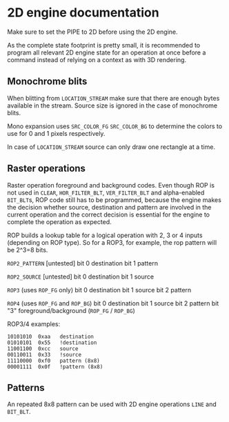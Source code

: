 2D engine documentation
========================

Make sure to set the PIPE to 2D before using the 2D engine.

As the complete state footprint is pretty small, it is recommended to program all relevant
2D engine state for an operation at once before a command instead of relying on a context as with 
3D rendering.

Monochrome blits
-----------------
     
When blitting from `LOCATION_STREAM` make sure that there are
enough bytes available in the stream.
Source size is ignored in the case of monochrome blits.

Mono expansion uses
`SRC_COLOR_FG`
`SRC_COLOR_BG`
to determine the colors to use for 0 and 1 pixels respectively.

In case of `LOCATION_STREAM` source can only draw one rectangle at a time.

Raster operations
------------------
Raster operation foreground and background codes. Even though ROP
is not used in `CLEAR`, `HOR_FILTER_BLT`, `VER_FILTER_BLT` and alpha-enabled
`BIT_BLT`s, ROP code still has to be programmed, because the engine makes the
decision whether source, destination and pattern are involved in the current
operation and the correct decision is essential for the engine to complete
the operation as expected.

ROP builds a lookup table for a logical operation with 2, 3 or 4 inputs
(depending on ROP type). So for a ROP3, for example, the rop pattern will be
2^3=8 bits.

`ROP2_PATTERN` [untested]
    bit 0 destination
    bit 1 pattern

`ROP2_SOURCE` [untested]
    bit 0 destination
    bit 1 source

`ROP3` (uses `ROP_FG` only)
    bit 0 destination
    bit 1 source
    bit 2 pattern

`ROP4` (uses `ROP_FG` and `ROP_BG`)
    bit 0 destination
    bit 1 source
    bit 2 pattern
    bit "3" foreground/background (`ROP_FG` / `ROP_BG`)
    
ROP3/4 examples:

    10101010  0xaa   destination
    01010101  0x55   !destination
    11001100  0xcc   source
    00110011  0x33   !source
    11110000  0xf0   pattern (8x8)
    00001111  0x0f   !pattern (8x8)

Patterns
---------
An repeated 8x8 pattern can be used with 2D engine operations `LINE` and `BIT_BLT`.

